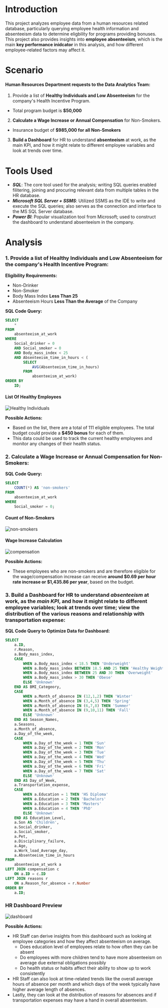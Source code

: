 # Introduction
This project analyzes employee data from a human resources related database, particularly querying employee health information and absenteeism data to determine eligbility for programs providing bonuses. This project also provides insights into **employee absenteeism**, which is the main **key performance inidcator** in this analysis, and how different employee-related factors may affect it.

# Scenario
#### Human Resources Department requests to the Data Analytics Team:
1. Provide a list of **Healthy Individuals and Low Absenteeism** for the company's Health Incentive Program.
  - Total program budget is **$50,000**
2. **Calculate a Wage Increase or Annual Compensation** for Non-Smokers.
  - Insurance budget of **$985,000 for all Non-Smokers**
3. **Build a Dashboard** for HR to understand **absenteeism** at work, as the main KPI, and how it might relate to different employee variables and look at trends over time.

# Tools Used
- ***SQL***: The core tool used for the analysis; writing SQL queries enabled filitering, joining and procuring relevant data from multiple tables in the HR database.
- ***Microsoft SQL Server + SSMS***: Utilized SSMS as the IDE to write and execute the SQL queries; also serves as the connection and interface to the MS SQL Server database.
- ***Power BI***: Popular visualization tool from Microsoft; used to construct the dashboard to understand absenteeism in the company.

# Analysis
### 1. Provide a list of **Healthy Individuals and Low Absenteeism** for the company's Health Incentive Program:
**Eligibility Requirements:**
- Non-Drinker
- Non-Smoker
- Body Mass Index **Less Than 25**
- Absenteeism Hours **Less Than the Average** of the Company

**SQL Code Query:**
```sql
SELECT
	*
FROM
	absenteeism_at_work
WHERE
	Social_drinker = 0
	AND Social_smoker = 0
	AND Body_mass_index < 25
	AND Absenteeism_time_in_hours < (
		SELECT
			AVG(Absenteeism_time_in_hours)
		FROM
			absenteeism_at_work)
ORDER BY
	ID;
```
#### List Of Healthy Employees
![Healthy Individuals](img/pic1_healthy_emp.png)

**Possible Actions:**
- Based on the list, there are a total of 111 eligible employees. The total budget could provide a **$450 bonus** for each of them.
- This data could be used to track the current healthy employees and monitor any changes of their health status.

### 2. **Calculate a Wage Increase or Annual Compensation** for Non-Smokers:
**SQL Code Query:**
```sql
SELECT
	COUNT(*) AS 'non-smokers'
FROM
	absenteeism_at_work
WHERE
	Social_smoker = 0;
```
#### Count of Non-Smokers
![non-smokers](img/pic2_non_smokers.png)
#### Wage Increase Calculation
![compensation](img/pic3_bonus_calculation.png)

**Possible Actions:** 
- These employees who are non-smokers and are therefore eligible for the wage/compensation increase can receive **around $0.69 per hour rate increase or $1,435.86 per year**, based on the budget.

### 3. **Build a Dashboard** for HR to understand ***absenteeism*** at work, as the ***main KPI***, and how it might relate to different employee variables; look at trends over time; view the distribution of the various reasons and relationship with transportation expense:

**SQL Code Query to Optimize Data for Dashboard:**
```sql
SELECT 
	a.ID,
	r.Reason,
	a.Body_mass_index,
	CASE
		WHEN a.Body_mass_index < 18.5 THEN 'Underweight'
		WHEN a.Body_mass_index BETWEEN 18.5 AND 25 THEN 'Healthy Weight'
		WHEN a.Body_mass_index BETWEEN 25 AND 30 THEN 'Overweight'
		WHEN a.Body_mass_index > 30 THEN 'Obese'
		ELSE 'Unknown'
	END AS BMI_Categeory,
	CASE
		WHEN a.Month_of_absence IN (12,1,2) THEN 'Winter'
		WHEN a.Month_of_absence IN (3,4,5) THEN 'Spring'
		WHEN a.Month_of_absence IN (6,7,8) THEN 'Summer'
		WHEN a.Month_of_absence IN (9,10,11) THEN 'Fall'
		ELSE 'Unknown'
	END AS Season_Names,
	a.Seasons,
	a.Month_of_absence,
	a.Day_of_the_week,
	CASE
		WHEN a.Day_of_the_week = 1 THEN 'Sun'
		WHEN a.Day_of_the_week = 2 THEN 'Mon'
		WHEN a.Day_of_the_week = 3 THEN 'Tue'
		WHEN a.Day_of_the_week = 4 THEN 'Wed'
		WHEN a.Day_of_the_week = 5 THEN 'Thu'
		WHEN a.Day_of_the_week = 6 THEN 'Fri'
		WHEN a.Day_of_the_week = 7 THEN 'Sat'
		ELSE 'Unknown'
	END AS Day_of_Week,
	a.Transportation_expense,
	CASE
		WHEN a.Education = 1 THEN 'HS Diploma'
		WHEN a.Education = 2 THEN 'Bachelors'
		WHEN a.Education = 3 THEN 'Masters'
		WHEN a.Education = 4 THEN 'PhD'
		ELSE 'Unknown'
	END AS Education_Level,
	a.Son AS 'Children',
	a.Social_drinker,
	a.Social_smoker,
	a.Pet,
	a.Disciplinary_failure,
	a.Age,
	a.Work_load_Average_day,
	a.Absenteeism_time_in_hours
FROM
	absenteeism_at_work a
LEFT JOIN compensation c
	ON a.ID = c.ID
LEFT JOIN reasons r
	ON a.Reason_for_absence = r.Number
ORDER BY
	a.ID;
```
### HR Dashboard Preview
![dashboard](img/hr_dash.png)

**Possible Actions:**
- HR Staff can derive insights from this dashboard such as looking at employee categories and how they affect absenteeism on average.
  - Does education level of employees relate to how often they can be absent
  - Do employees with more children tend to have more absenteeism on average due external obligations possibly
  - Do health status or habits affect their ability to show up to work consistently
- HR Staff can also look at time-related trends like the overall average hours of absence per month and which days of the week typically have higher average length of absences.
- Lastly, they can look at the distribution of reasons for absences and if transportation expenses may have a hand in overall absenteeism.


